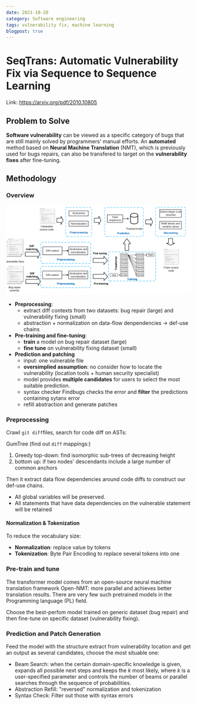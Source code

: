 ```yaml
---
date: 2021-10-20
category: Software engineering
tags: vulnerability fix, machine learning
blogpost: true
---
```


# SeqTrans: Automatic Vulnerability Fix via Sequence to Sequence Learning

Link: https://arxiv.org/pdf/2010.10805

## Problem to Solve

**Software vulnerability** can be viewed as a specific category of bugs that are still mainly solved by programmers' manual efforts. An **automated** method based on **Neural Machine Translation** (NMT), which is previously used for bugs repairs, can also be transfered to target on the **vulnerability fixes** after fine-tuning.

## Methodology

### Overview

![](/images/chi2020seqtrans/overview.png)

- **Preprocessing**: 
    - extract diff contexts from two datasets: bug repair (large) and vulnerability fixing (small)
    - abstraction + normalization on data-flow denpendencies ->  def-use chains
- **Pre-training and fine-tuning**:
    - **train** a model on bug repair dataset (large)
    - **fine tune** on vulnerability fixing dataset (small)
- **Prediction and patching**
    - input: one vulnerable file
    - **oversimplied assumption**: no consider how to locate the vulnerability (location tools + human security specialist)
    - model provides **multiple candidates** for users to select the most suitable prediction.
    - syntax checker Findbugs checks the error and **filter** the predictions containing sytanx error
    - refill abstraction and generate patches


### Preprocessing

Crawl `git diff`files, search for code diff on ASTs:

GumTree (find out `diff` mappings:)

1. Greedy top-down: find isomorphic sub-trees of decreasing height
2. bottom up: if two nodes' descendants include a large number of common anchors


Then it extract data flow dependencies around code diffs to construct our def-use chains.

- All global variables will be preserved. 
- All statements that have data dependencies on the vulnerable statement will
be retained

#### Normalization & Tokenization

To reduce the vocabulary size:

- **Normalization**: replace value by tokens
- **Tokenization**: Byte Pair Encoding to replace several tokens into one 

### Pre-train and tune

The transformer model comes from an open-source neural machine translation framework Open-NMT: more parallel and achieves better translation results. There are very few such pretrained models in the Programming language (PL) field.

Choose the best-perfom model trained on generic dataset (bug repair) and then fine-tune on specific dataset (vulnerability fixing).

### Prediction and Patch Generation

Feed the model with the structure extract from vulnerability location and get an output as several candidates, choose the most situable one:

- Beam Search: when the certain domain-specific knowledge is given, expands all possible next steps and keeps the $k$ most likely, where $k$ is a user-specified parameter and controls the number of beams or parallel searches through the sequence of probabilities. 
- Abstraction Refill: "reversed" normalization and tokenization
- Syntax Check: Filter out those with syntax errors


